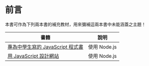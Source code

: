 # 前言

本書可作為下列兩本書的補充教材，用來彌補這兩本書中未能涵蓋之主題！

書籍   | 說明
-------|---------------------------
[專為中學生寫的 JavaScript 程式書](../jsh/) | 使用 Node.js
[用 JavaScript 設計網站](../jsw/) | 使用 Node.js


